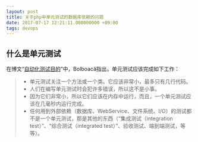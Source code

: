 ```yaml
---
layout: post
title: 关于php中单元测试的数据库依赖的问题
date: 2017-07-17 12:21:11.000000000 +09:00
tags: devops
---
```


## 什么是单元测试
在博文“[自动化测试目的](http://blog.adrianbolboaca.ro/2017/01/automated-tests-purposes/)”中，Bolboacă指出，单元测试应该完成如下工作：

> * 单元测试关注一个方法或一个类。它应该非常小，最多只有几行代码。
> * 人们在编写单元测试时会犯许多错误，所以这不是小事。
> * 因为它们非常小，所以它们应该在内存中运行，而且，一个单元测试应该在几毫秒内运行完成。
> * 任何用到外部依赖（数据库、WebService、文件系统、I/O）的测试都不是一个单元测试，那是其他的东西（“集成测试（integration test）”、“综合测试（integrated test）”、验收测试、端到端测试，等等）。
